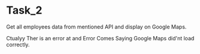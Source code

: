 # Task_2
Get all employees data from mentioned API and display on Google Maps.


Ctualyy Ther is an error at and Error Comes Saying Google Maps did'nt load correctly.

